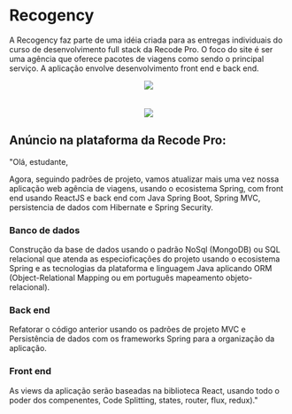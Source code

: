 # Recogency
A Recogency faz parte de uma idéia criada para as entregas individuais do curso de desenvolvimento full stack da Recode Pro. O foco do site é ser uma agência que oferece pacotes de viagens como sendo o principal serviço.
A aplicação envolve desenvolvimento front end e back end.

<div align="center">
  <img src="https://res.cloudinary.com/srcmilena/image/upload/v1648756763/v2_v3_recogency_promocoes_ta2dbd.jpg"/>
  </br></br></br>
  <img src="https://res.cloudinary.com/srcmilena/image/upload/v1648756763/v2_v3_recogency_promocoes_ta2dbd.jpg"/>
</div>

## Anúncio na plataforma da Recode Pro:

"Olá, estudante, 

Agora, seguindo padrões de projeto, vamos atualizar mais uma vez nossa aplicação web agência de viagens, usando o ecosistema Spring, com front end usando ReactJS e back end com Java Spring Boot, Spring MVC, persistencia de dados com Hibernate e Spring Security. 

### Banco de dados
Construção da base de dados usando o padrão NoSql (MongoDB) ou SQL relacional que atenda as especioficações do projeto usando o ecosistema Spring e as tecnologias da plataforma e linguagem Java aplicando ORM (Object-Relational Mapping ou em português mapeamento objeto-relacional).  

### Back end  
Refatorar o código anterior usando os padrões de projeto MVC e Persistência de dados com os frameworks Spring para a organização da aplicação. 

### Front end 
As views da aplicação serão baseadas na biblioteca React, usando todo o poder dos compenentes, Code Splitting, states, router, flux, redux)."
